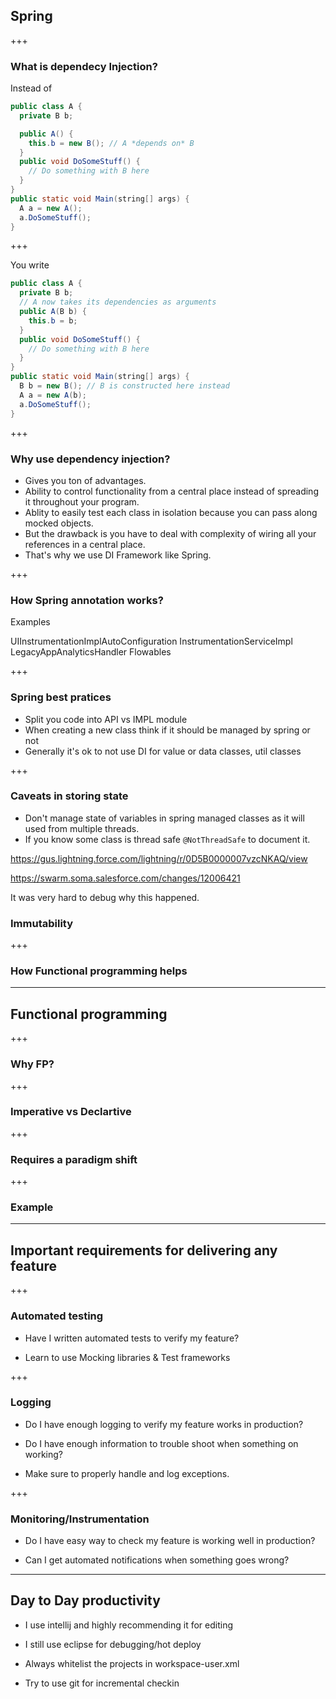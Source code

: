 ## Spring

+++

### What is dependecy Injection?

Instead of 

```java
public class A {
  private B b;

  public A() {
    this.b = new B(); // A *depends on* B
  }
  public void DoSomeStuff() {
    // Do something with B here
  }
}
public static void Main(string[] args) {
  A a = new A();
  a.DoSomeStuff();
}

```
+++

You write 

```java
public class A {
  private B b;
  // A now takes its dependencies as arguments
  public A(B b) { 
    this.b = b; 
  }
  public void DoSomeStuff() {
    // Do something with B here
  }
}
public static void Main(string[] args) {
  B b = new B(); // B is constructed here instead
  A a = new A(b);
  a.DoSomeStuff();
}

```
+++

### Why use dependency injection?

* Gives you ton of advantages.
* Ability to control functionality from a central place instead of spreading it throughout your program.
* Ablity to easily test each class in isolation because you can pass along mocked objects.
* But the drawback is you have to deal with complexity of wiring all your references in a central place.
* That's why we use DI Framework like Spring.

+++
### How Spring annotation works?

Examples 

UIInstrumentationImplAutoConfiguration
InstrumentationServiceImpl
LegacyAppAnalyticsHandler
Flowables

+++

### Spring best pratices

* Split you code into API vs IMPL module
* When creating a new class think if it should be managed by spring or not
* Generally it's ok to not use DI for value or data classes, util classes 

+++

### Caveats in storing state

* Don't manage state of variables in spring managed classes as it will used from multiple threads.
* If you know some class is thread safe `@NotThreadSafe` to document it.

https://gus.lightning.force.com/lightning/r/0D5B0000007vzcNKAQ/view

https://swarm.soma.salesforce.com/changes/12006421

It was very hard to debug why this happened.

### Immutability

+++

### How Functional programming helps

---

## Functional programming

+++

### Why FP?

+++

### Imperative vs Declartive

+++

### Requires a paradigm shift

+++

### Example

---

## Important requirements for delivering any feature

+++

### Automated testing

* Have I written automated tests  to verify my feature?

* Learn to use Mocking libraries & Test frameworks

+++

### Logging

* Do I have enough logging to verify my feature works in production?

* Do I have enough information to trouble shoot when something on working?

* Make sure to properly handle and log exceptions.

+++

### Monitoring/Instrumentation

* Do I have easy way to check my feature is working well in production?

* Can I get automated notifications when something goes wrong?

---

## Day to Day productivity

* I use intellij and highly recommending it for editing

* I still use eclipse for debugging/hot deploy

* Always whitelist the projects in workspace-user.xml

* Try to use git for incremental checkin




